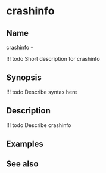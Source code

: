 

# crashinfo


## Name
crashinfo - 

<!-- prettier-ignore -->
!!! todo
     Short description for crashinfo

## Synopsis
<!-- prettier-ignore -->
!!! todo
    Describe syntax here

## Description
<!-- prettier-ignore -->
!!! todo
    Describe crashinfo

## Examples

## See also

